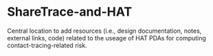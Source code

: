 # ShareTrace-and-HAT
Central location to add resources (i.e., design documentation, notes, external links, code) related to the useage of HAT PDAs for computing contact-tracing-related risk.
